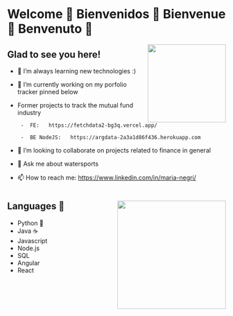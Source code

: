 # Welcome 👋 Bienvenidos 👋 Bienvenue 👋  Benvenuto 👋

<img height="180em"  align="right" src="https://github-readme-stats.vercel.app/api?username=MABYY&show_icons=true&hide_border=true&&count_private=true&include_all_commits=true" />

## Glad to see you here!

- 🔭 I’m always learning new technologies :)
  
- 🌱 I’m currently working on my porfolio tracker pinned below
  
- Former projects to track the mutual fund industry

       -  FE:   https://fetchdata2-bg3q.vercel.app/

       -  BE NodeJS:   https://argdata-2a3a1d86f436.herokuapp.com
       
- 👯 I’m looking to collaborate on projects related to finance in general
- 💬 Ask me about watersports
- 📫 How to reach me: https://www.linkedin.com/in/maria-negri/



#
<img align="right" height="250em" src="https://www.wikihow.com/images/thumb/8/8c/Daydream-Step-5.jpg/v4-460px-Daydream-Step-5.jpg.webp" />

## Languages  	:robot:
- Python  :snake:
- Java ☕
- Javascript
- Node.js
- SQL
- Angular
- React

<!--



-->
